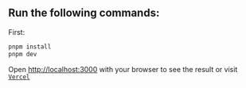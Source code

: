 ## Run the following commands:

First:

```bash
pnpm install
pnpm dev
```

Open [http://localhost:3000](http://localhost:3000) with your browser to see the result or visit [`Vercel`](https://radcom-eta.vercel.app/)

